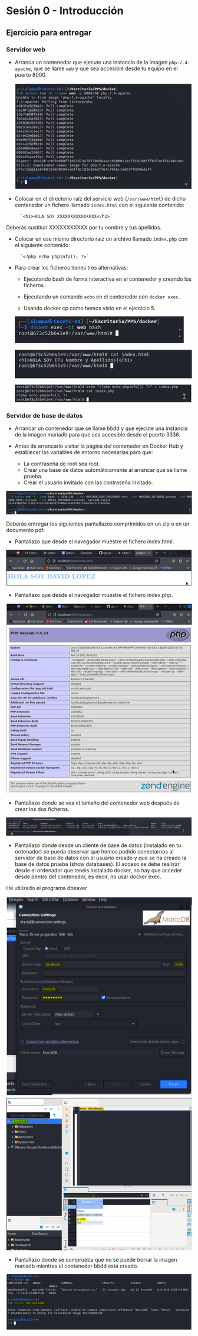 # **Sesión 0 - Introducción**

## Ejercicio para entregar

### Servidor web

- Arranca un contenedor que ejecute una instancia de la imagen `php:7.4-apache`, que se llame `web` y que sea accesible desde tu equipo en el puerto 8000.
  
  ![img1](img/img1.PNG)

- Colocar en el directorio raíz del servicio web (`/var/www/html`) de dicho contenedor un fichero llamado `index.html` con el siguiente contenido:

        `<h1>HOLA SOY XXXXXXXXXXXXXXX</h1>`

Deberás sustituir XXXXXXXXXXX por tu nombre y tus apellidos.

- Colocar en ese mismo directorio raíz un archivo llamado `index.php` con el siguiente contenido:

        `<?php echo phpinfo(); ?>`

- Para crear los ficheros tienes tres alternativas:
    - Ejecutando bash de forma interactiva en el contenedor y creando los ficheros.
    

    - Ejecutando un comando `echo` en el contenedor con `docker exec`.
    
    - Usando docker cp como hemos visto en el ejercicio 5.


    ![img2](img/img2.PNG)
  
    ![img3](img/img3.PNG)
  
    ![img4](img/img4.PNG)

### Servidor de base de datos

- Arrancar un contenedor que se llame bbdd y que ejecute una instancia de la imagen mariadb para que sea accesible desde el puerto 3336.

- Antes de arrancarlo visitar la página del contenedor en Docker Hub y establecer las variables de entorno necesarias para que:
    - La contraseña de root sea root.
    - Crear una base de datos automáticamente al arrancar que se llame prueba.
    - Crear el usuario invitado con las contraseña invitado.

![img5](img/img5.PNG)

Deberás entregar los siguientes pantallazos comprimidos en un zip o en un documento pdf:

- Pantallazo que desde el navegador muestre el fichero index.html.

![img6](img/img6.PNG)

- Pantallazo que desde el navegador muestre el fichero index.php.

![img7](img/img7.PNG)

- Pantallazo donde se vea el tamaño del contenedor web después de crear los dos ficheros.

![img8](img/img8.PNG)

- Pantallazo donde desde un cliente de base de datos (instalado en tu ordenador) se pueda observar que hemos podido conectarnos al servidor de base de datos con el usuario creado y que se ha creado la base de datos prueba (show databases). El acceso se debe realizar desde el ordenador que tenéis instalado docker, no hay que acceder desde dentro del contenedor, es decir, no usar docker exec.

He utilizado el programa dbeaver

![img4](img/img9.PNG)
![img10](img/img10.PNG)

- Pantallazo donde se comprueba que no se puede borrar la imagen mariadb mientras el contenedor bbdd está creado.

![img11](img/img11.PNG)

